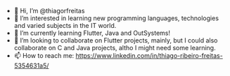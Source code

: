 - 👋 Hi, I’m @thiagorfreitas
- 👀 I’m interested in learning new programming languages, technologies and varied subjects in the IT world.
- 🌱 I’m currently learning Flutter, Java and OutSystems!
- 💞️ I’m looking to collaborate on Flutter projects, mainly, but I could also collaborate on C and Java projects, altho I might need some learning.
- 📫 How to reach me: https://www.linkedin.com/in/thiago-ribeiro-freitas-5354631a5/

<!---
thiagorfreitas/thiagorfreitas is a ✨ special ✨ repository because its `README.md` (this file) appears on your GitHub profile.
You can click the Preview link to take a look at your changes.
--->
